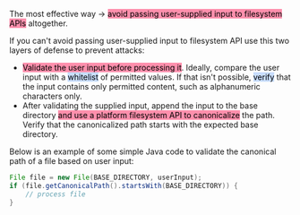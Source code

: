 
The most effective way -> <mark style="background: #FF5582A6;">avoid passing user-supplied input to filesystem APIs</mark> altogether.

If you can't avoid passing user-supplied input to filesystem API use this  two layers of defense to prevent attacks:

- <mark style="background: #FF5582A6;">Validate the user input before processing it</mark>. Ideally, compare the user input with a <mark style="background: #ADCCFFA6;">whitelist</mark> of permitted values. If that isn't possible, <mark style="background: #ADCCFFA6;">verify</mark> that the input contains only permitted content, such as alphanumeric characters only.
- After validating the supplied input, append the input to the base directory <mark style="background: #FF5582A6;">and use a platform filesystem API to canonicalize</mark> the path. Verify that the canonicalized path starts with the expected base directory.

Below is an example of some simple Java code to validate the canonical path of a file based on user input:

```java
File file = new File(BASE_DIRECTORY, userInput);
if (file.getCanonicalPath().startsWith(BASE_DIRECTORY)) {
	// process file
}
```

